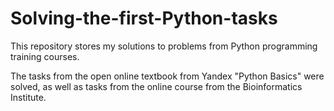 # Solving-the-first-Python-tasks
This repository stores my solutions to problems from Python programming training courses.

The tasks from the open online textbook from Yandex "Python Basics" were solved, as well as tasks from the online course from the Bioinformatics Institute.
